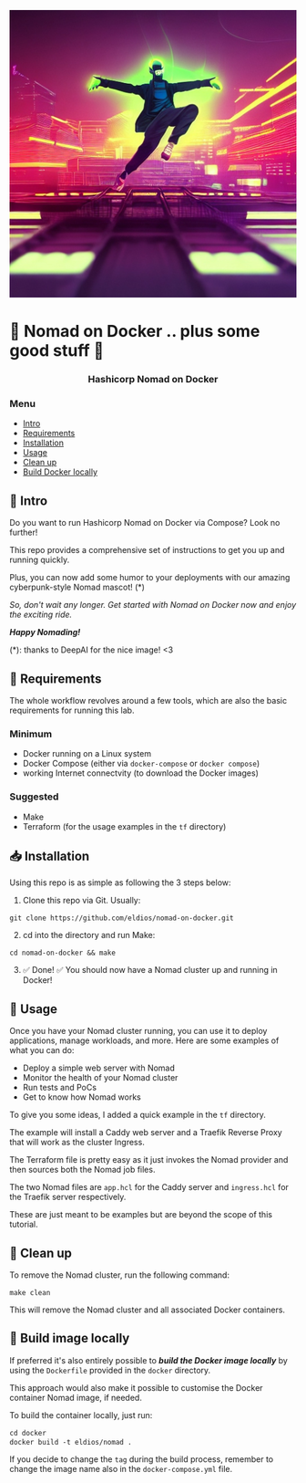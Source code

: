 <p align="center">
  <img src="https://github.com/eldios/nomad-on-docker/blob/main/assets/logo.jpg?raw=true" alt="Nomad on Docker logo"/>
</p>

# 🤖 Nomad on Docker .. plus some good stuff 🤖

<h3 align="center">Hashicorp Nomad on Docker</h3>

### Menu

- [Intro](#-intro)
- [Requirements](#-requirements)
- [Installation](#-installation)
- [Usage](#-usage)
- [Clean up](#-clean-up)
- [Build Docker locally](#-build-image-locally)

## 🧾 Intro

Do you want to run Hashicorp Nomad on Docker via Compose? Look no further! 

This repo provides a comprehensive set of instructions to get you up and running quickly.

Plus, you can now add some humor to your deployments with our amazing cyberpunk-style Nomad mascot! (*)

*So, don't wait any longer. Get started with Nomad on Docker now and enjoy the exciting ride.*

***Happy Nomading!***

(*): thanks to DeepAI for the nice image! <3

## 🔌 Requirements

The whole workflow revolves around a few tools, which are also the basic
requirements for running this lab.

### Minimum
* Docker running on a Linux system
* Docker Compose (either via `docker-compose` or `docker compose`)
* working Internet connectvity (to download the Docker images)

### Suggested
* Make
* Terraform (for the usage examples in the `tf` directory)

## 📥 Installation
Using this repo is as simple as following the 3 steps below:

1. Clone this repo via Git. Usually:
```
git clone https://github.com/eldios/nomad-on-docker.git
```
2. cd into the directory and run Make:
```
cd nomad-on-docker && make
```
3. ✅ Done! ✅ You should now have a Nomad cluster up and running in Docker!

## 🤠 Usage

Once you have your Nomad cluster running, you can use it to deploy applications, manage workloads, and more. Here are some examples of what you can do:

- Deploy a simple web server with Nomad
- Monitor the health of your Nomad cluster
- Run tests and PoCs
- Get to know how Nomad works

To give you some ideas, I added a quick example in the `tf` directory.

The example will install a Caddy web server and a Traefik Reverse Proxy that
will work as the cluster Ingress.

The Terraform file is pretty easy as it just invokes the Nomad provider and then
sources both the Nomad job files.

The two Nomad files are `app.hcl` for the Caddy server and `ingress.hcl` for the
Traefik server respectively.

These are just meant to be examples but are beyond the scope of this tutorial.

## 🧹 Clean up
To remove the Nomad cluster, run the following command:

```
make clean
```

This will remove the Nomad cluster and all associated Docker containers.

## 🔨 Build image locally
If preferred it's also entirely possible to ***build the Docker image locally*** by using the `Dockerfile` provided in the `docker` directory.

This approach would also make it possible to customise the Docker container Nomad image, if needed.

To build the container locally, just run:
```
cd docker
docker build -t eldios/nomad .
```

If you decide to change the `tag` during the build process, remember to change the image name also in the `docker-compose.yml` file.
